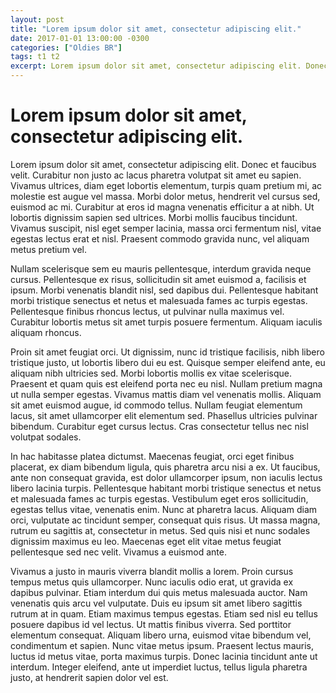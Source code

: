 ```yaml
---
layout: post
title: "Lorem ipsum dolor sit amet, consectetur adipiscing elit."
date: 2017-01-01 13:00:00 -0300
categories: ["Oldies BR"]
tags: t1 t2
excerpt: Lorem ipsum dolor sit amet, consectetur adipiscing elit. Donec et faucibus velit. Curabitur non justo ac lacus pharetra volutpat sit amet eu sapien.
---
```

# Lorem ipsum dolor sit amet, consectetur adipiscing elit.

Lorem ipsum dolor sit amet, consectetur adipiscing elit. Donec et faucibus velit. Curabitur non justo ac lacus pharetra volutpat sit amet eu sapien. Vivamus ultrices, diam eget lobortis elementum, turpis quam pretium mi, ac molestie est augue vel massa. Morbi dolor metus, hendrerit vel cursus sed, euismod ac mi. Curabitur at eros id magna venenatis efficitur a at nibh. Ut lobortis dignissim sapien sed ultrices. Morbi mollis faucibus tincidunt. Vivamus suscipit, nisl eget semper lacinia, massa orci fermentum nisl, vitae egestas lectus erat et nisl. Praesent commodo gravida nunc, vel aliquam metus pretium vel.

Nullam scelerisque sem eu mauris pellentesque, interdum gravida neque cursus. Pellentesque ex risus, sollicitudin sit amet euismod a, facilisis et ipsum. Morbi venenatis blandit nisl, sed dapibus dui. Pellentesque habitant morbi tristique senectus et netus et malesuada fames ac turpis egestas. Pellentesque finibus rhoncus lectus, ut pulvinar nulla maximus vel. Curabitur lobortis metus sit amet turpis posuere fermentum. Aliquam iaculis aliquam rhoncus.

Proin sit amet feugiat orci. Ut dignissim, nunc id tristique facilisis, nibh libero tristique justo, ut lobortis libero dui eu est. Quisque semper eleifend ante, eu aliquam nibh ultricies sed. Morbi lobortis mollis ex vitae scelerisque. Praesent et quam quis est eleifend porta nec eu nisl. Nullam pretium magna ut nulla semper egestas. Vivamus mattis diam vel venenatis mollis. Aliquam sit amet euismod augue, id commodo tellus. Nullam feugiat elementum lacus, sit amet ullamcorper elit elementum sed. Phasellus ultricies pulvinar bibendum. Curabitur eget cursus lectus. Cras consectetur tellus nec nisl volutpat sodales.

In hac habitasse platea dictumst. Maecenas feugiat, orci eget finibus placerat, ex diam bibendum ligula, quis pharetra arcu nisi a ex. Ut faucibus, ante non consequat gravida, est dolor ullamcorper ipsum, non iaculis lectus libero lacinia turpis. Pellentesque habitant morbi tristique senectus et netus et malesuada fames ac turpis egestas. Vestibulum eget eros sollicitudin, egestas tellus vitae, venenatis enim. Nunc at pharetra lacus. Aliquam diam orci, vulputate ac tincidunt semper, consequat quis risus. Ut massa magna, rutrum eu sagittis at, consectetur in metus. Sed quis nisi et nunc sodales dignissim maximus eu leo. Maecenas eget elit vitae metus feugiat pellentesque sed nec velit. Vivamus a euismod ante.

Vivamus a justo in mauris viverra blandit mollis a lorem. Proin cursus tempus metus quis ullamcorper. Nunc iaculis odio erat, ut gravida ex dapibus pulvinar. Etiam interdum dui quis metus malesuada auctor. Nam venenatis quis arcu vel vulputate. Duis eu ipsum sit amet libero sagittis rutrum at in quam. Etiam maximus tempus egestas. Etiam sed nisl eu tellus posuere dapibus id vel lectus. Ut mattis finibus viverra. Sed porttitor elementum consequat. Aliquam libero urna, euismod vitae bibendum vel, condimentum et sapien. Nunc vitae metus ipsum. Praesent lectus mauris, luctus id metus vitae, porta maximus turpis. Donec lacinia tincidunt ante ut interdum. Integer eleifend, ante ut imperdiet luctus, tellus ligula pharetra justo, at hendrerit sapien dolor vel est.
